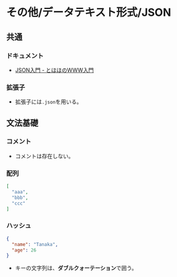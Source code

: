 # その他/データテキスト形式/JSON

## 共通

### ドキュメント

- [JSON入門 - とほほのWWW入門](https://www.tohoho-web.com/ex/json.html)

### 拡張子

- 拡張子には`.json`を用いる。

## 文法基礎

### コメント

- コメントは存在しない。

### 配列

```json
[
  "aaa",
  "bbb",
  "ccc"
]
```

### ハッシュ

```json
{
  "name": "Tanaka",
  "age": 26
}
```

- キーの文字列は、**ダブルクォーテーション**で囲う。
